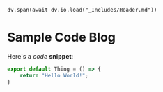 ```dataviewjs
dv.span(await dv.io.load("_Includes/Header.md"))
```
# Sample Code Blog

Here's a *code* **snippet**:
```javascript TI="Title"
export default Thing = () => {
    return "Hello World!";
}
```